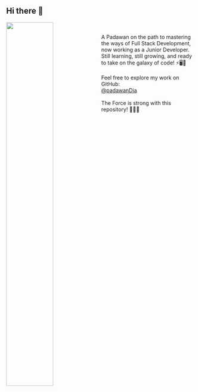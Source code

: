 ## Hi there 👋

<img align="left" src="https://user-images.githubusercontent.com/65187002/144930161-2f783401-8d27-4fdf-a2f7-cc0ba32f1f1f.gif" width="50%" style="display:inline;">
 <br>


A Padawan on the path to mastering the ways of Full Stack Development, now working as a Junior Developer. Still learning, still growing, and ready to take on the galaxy of code! ⚡🖥️🌌 
<br>
<br>
Feel free to explore my work on GitHub: <br>
[@padawanDia](https://github.com/padawanDia) 
<br>
<br>
The Force is strong with this repository! 👩‍💻💫
